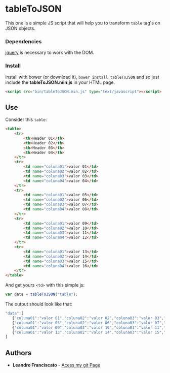 # tableToJSON

This one is a simple JS script that will help you to transform ````table```` tag's on JSON objects.

### Dependencies

<a href="https://github.com/jquery/jquery">jquery</a> is necessary to work with the DOM.

### Install

install with bower (or download it), ````bower install tableToJSON```` and so just include the **tableToJSON.min.js** in your HTML page.
````html
<script src="bin/tableToJSON.min.js" type="text/javascript"></script>
````

## Use

Consider this ````table````:
````html
<table>
    <tr>
        <th>Header 01</th>
        <th>Header 02</th>
        <th>Header 03</th>
        <th>Header 04</th>
    </tr>
    <tr>
        <td name="coluna01">valor 01</td> 
        <td name="coluna02">valor 02</td>
        <td name="coluna03">valor 03</td>
        <td name="coluna04">valor 04</td>
    </tr>
    <tr>
        <td name="coluna01">valor 05</td> 
        <td name="coluna02">valor 06</td>
        <td name="coluna03">valor 07</td>
        <td name="coluna04">valor 08</td>
    </tr>
    <tr>
        <td name="coluna01">valor 09</td> 
        <td name="coluna02">valor 10</td>
        <td name="coluna03">valor 11</td>
        <td name="coluna04">valor 12</td>
    </tr>
    <tr>
        <td name="coluna01">valor 13</td> 
        <td name="coluna02">valor 14</td>
        <td name="coluna03">valor 15</td>
        <td name="coluna04">valor 16</td>
    </tr>
</table>
````

And get yours ````<td>```` with this simple js:
````js
var data = tableToJSON("table");
````
The output should look like that:
````js
"data":[
   {"coluna01":"valor 01","coluna02":"valor 02","coluna03":"valor 03","coluna04":"valor 04"},
   {"coluna01":"valor 05","coluna02":"valor 06","coluna03":"valor 07","coluna04":"valor 08"},
   {"coluna01":"valor 09","coluna02":"valor 10","coluna03":"valor 11","coluna04":"valor 12"},
   {"coluna01":"valor 13","coluna02":"valor 14","coluna03":"valor 15","coluna04":"valor 16"}
] 
````

## Authors

* **Leandro Franciscato** - [Acess my git Page](https://github.com/LeandroFranciscato)
